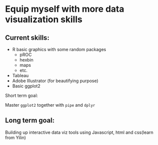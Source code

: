 # Equip myself with more data visualization skills


## Current skills:

* R basic graphics with some random packages 
  * pROC
  * hexbin
  * maps
  * etc.
* Tableau
* Adobe Illustrator (for beautifying purpose)
* Basic ggplot2 

Short term goal:

Master `ggplot2` together with `pipe` and `dplyr`

## Long term goal:

Building up interactive data viz tools using Javascript, html and css(learn from Yilin)

